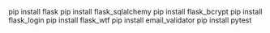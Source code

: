 pip install flask
pip install flask_sqlalchemy
pip install flask_bcrypt
pip install flask_login
pip install flask_wtf
pip install email_validator
pip install pytest
